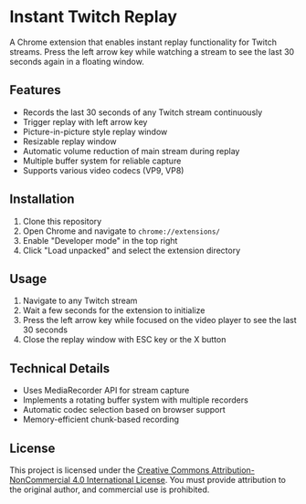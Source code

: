 # Instant Twitch Replay

A Chrome extension that enables instant replay functionality for Twitch streams. Press the left arrow key while watching a stream to see the last 30 seconds again in a floating window.

## Features

- Records the last 30 seconds of any Twitch stream continuously
- Trigger replay with left arrow key
- Picture-in-picture style replay window
- Resizable replay window
- Automatic volume reduction of main stream during replay
- Multiple buffer system for reliable capture
- Supports various video codecs (VP9, VP8)

## Installation

1. Clone this repository
2. Open Chrome and navigate to `chrome://extensions/`
3. Enable "Developer mode" in the top right
4. Click "Load unpacked" and select the extension directory

## Usage

1. Navigate to any Twitch stream
2. Wait a few seconds for the extension to initialize
3. Press the left arrow key while focused on the video player to see the last 30 seconds
4. Close the replay window with ESC key or the X button

## Technical Details

- Uses MediaRecorder API for stream capture
- Implements a rotating buffer system with multiple recorders
- Automatic codec selection based on browser support
- Memory-efficient chunk-based recording

## License

This project is licensed under the [Creative Commons Attribution-NonCommercial 4.0 International License](https://creativecommons.org/licenses/by-nc/4.0/). You must provide attribution to the original author, and commercial use is prohibited.